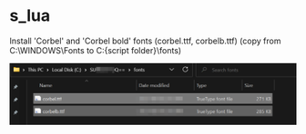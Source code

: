 # s_lua

Install 'Corbel' and 'Corbel bold' fonts (corbel.ttf, corbelb.ttf) (copy from C:\WINDOWS\Fonts to C:\{script folder}\fonts)

![](https://github.com/ayaka83/s_lua/blob/main/guide.png)
